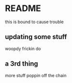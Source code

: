 # README

this is bound to cause trouble

## updating some stuff

woopdy frickin do

## a 3rd thing

more stuff poppin off the chain
